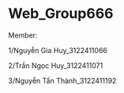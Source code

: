 # Web_Group666
Member:

1/Nguyễn Gia Huy_3122411066

2/Trần Ngọc Huy_3122411071

3/Nguyễn Tấn Thành_3122411192
